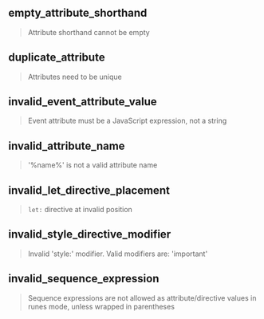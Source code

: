 ## empty_attribute_shorthand

> Attribute shorthand cannot be empty

## duplicate_attribute

> Attributes need to be unique

## invalid_event_attribute_value

> Event attribute must be a JavaScript expression, not a string

## invalid_attribute_name

> '%name%' is not a valid attribute name

## invalid_let_directive_placement

> `let:` directive at invalid position

## invalid_style_directive_modifier

> Invalid 'style:' modifier. Valid modifiers are: 'important'

## invalid_sequence_expression

> Sequence expressions are not allowed as attribute/directive values in runes mode, unless wrapped in parentheses

